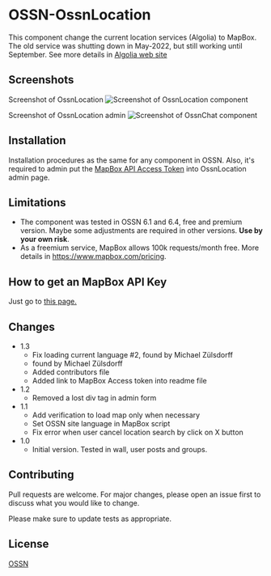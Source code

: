 # OSSN-OssnLocation

This component change the current location services (Algolia) to MapBox. The old service was shutting down in May-2022, but still working until September. See more details in [Algolia web site](https://www.algolia.com/blog/product/sunsetting-our-places-feature/)

## Screenshots
Screenshot of OssnLocation
![Screenshot of OssnLocation component](https://www.rafaelamorim.com.br/temp/OssnLocation.png)

Screenshot of OssnLocation admin 
![Screenshot of OssnChat component](https://www.rafaelamorim.com.br/temp/OssnLocation-admin.png)

## Installation

Installation procedures as the same for any component in OSSN. Also, it's required to admin put the [MapBox API Access Token](https://account.mapbox.com/access-tokens/) into OssnLocation admin page. 

## Limitations

* The component was tested in OSSN 6.1 and 6.4, free and premium version. Maybe some adjustments are required in other versions. **Use by your own risk**.
* As a freemium service, MapBox allows 100k requests/month free. More details in https://www.mapbox.com/pricing.

## How to get an MapBox API Key

Just go to [this page.](https://account.mapbox.com/access-tokens)

## Changes

- 1.3
    - Fix loading current language #2, found by Michael Zülsdorff
    - found by Michael Zülsdorff
    - Added contributors file
    - Added link to MapBox Access token into readme file
- 1.2
    - Removed a lost div tag in admin form
- 1.1
    - Add verification to load map only when necessary
    - Set OSSN site language in MapBox script 
    - Fix error when user cancel location search by click on X button
- 1.0
    - Initial version. Tested in wall, user posts and groups.

## Contributing
Pull requests are welcome. For major changes, please open an issue first to discuss what you would like to change.

Please make sure to update tests as appropriate.

## License
[OSSN](http://www.opensource-socialnetwork.org/licence)